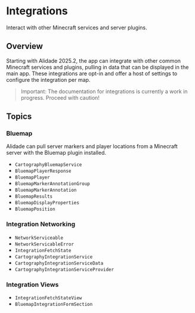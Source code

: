 # Integrations

Interact with other Minecraft services and server plugins.

## Overview

Starting with Alidade 2025.2, the app can integrate with other common
Minecraft services and plugins, pulling in data that can be displayed in
the main app. These integrations are opt-in and offer a host of settings
to configure the integration per map.

> Important: The documentation for integrations is currently a work in
> progress. Proceed with caution!

## Topics

### Bluemap

Alidade can pull server markers and player locations from a Minecraft
server with the Bluemap plugin installed.

- ``CartographyBluemapService``
- ``BluemapPlayerResponse``
- ``BluemapPlayer``
- ``BluemapMarkerAnnotationGroup``
- ``BluemapMarkerAnnotation``
- ``BluemapResults``
- ``BluemapDisplayProperties``
- ``BluemapPosition``

### Integration Networking

- ``NetworkServiceable``
- ``NetworkServicableError``
- ``IntegrationFetchState``
- ``CartographyIntegrationService``
- ``CartographyIntegrationServiceData``
- ``CartographyIntegrationServiceProvider``

### Integration Views

- ``IntegrationFetchStateView``
- ``BluemapIntegrationFormSection``
